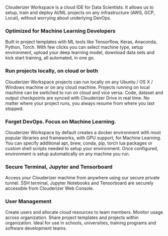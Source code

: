 Clouderizer Workspace is a cloud IDE for Data Scientists. It allows us to setup, train and deploy AI/ML projects on any infrastructure (AWS, GCP, Local), without worrying about underlying DevOps.

### Optimized for Machine Learning Developers
Built in project templates with ML tools like Tensorflow, Keras, Anaconda, Python, Torch. With few clicks you can select machine type, setup environment, upload your deep learning model, download data sets and kick start training, all automated, in one go.

### Run projects locally, on cloud or both
Clouderizer Workspace projects can run locally on any Ubuntu / OS X / Windows machine or on any cloud machine. Projects running on local machine can be switched to run on cloud and vice versa. Code, dataset and output checkpoints are synced with Clouderizer Drive in real time. No matter where your project runs, you always resume from where you last stopped.

### Forget DevOps. Focus on Machine Learning.
Clouderizer Workspace by default creates a docker environment with most popular libraries and frameworks, with GPU support, for Machine Learning. You can specify additional apt, brew, conda, pip, torch lua packages or custom shell scripts needed to setup your environment. Once configured, environment is setup automatically on any machine you run. 

### Secure Terminal, Jupyter and Tensorboard
Access your Clouderizer machine from anywhere using our secure private tunnel. SSH terminal, Jupyter Notebooks and Tensorboard are securely accessible from Clouderizer Web Console.

### User Management
Create users and allocate cloud resources to team members. Monitor usage across organization. Share project templates and projects within organization. Ideal for use in schools, universities, training programs and software development teams.